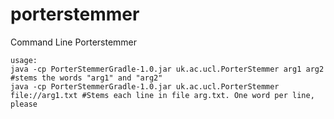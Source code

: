 porterstemmer
=============

Command Line Porterstemmer

    usage:
    java -cp PorterStemmerGradle-1.0.jar uk.ac.ucl.PorterStemmer arg1 arg2 #stems the words "arg1" and "arg2"
    java -cp PorterStemmerGradle-1.0.jar uk.ac.ucl.PorterStemmer file://arg1.txt #Stems each line in file arg.txt. One word per line, please
